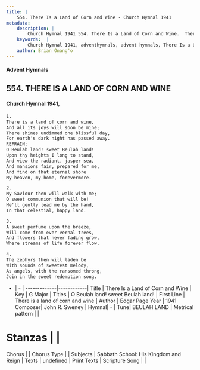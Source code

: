 ```yaml
---
title: |
    554. There Is a Land of Corn and Wine - Church Hymnal 1941
metadata:
    description: |
        Church Hymnal 1941 554. There Is a Land of Corn and Wine.  There is a land of corn and wine,  And all its joys will soon be mine;  There shines undimmed one blissful day,  For earth's dark night has passed away.  
    keywords:  |
        Church Hymnal 1941, adventhymnals, advent hymnals, There Is a Land of Corn and Wine, There is a land of corn and wine. O Beulah land! sweet Beulah land! 
    author: Brian Onang'o
---
```


#### Advent Hymnals
## 554. THERE IS A LAND OF CORN AND WINE
####  Church Hymnal 1941,

```txt
1.
There is a land of corn and wine, 
And all its joys will soon be mine; 
There shines undimmed one blissful day, 
For earth's dark night has passed away. 
REFRAIN:
O Beulah land! sweet Beulah land! 
Upon thy heights I long to stand, 
And view the radiant, jasper sea, 
And mansions fair, prepared for me, 
And find on that eternal shore 
My heaven, my home, forevermore. 

2.
My Saviour then will walk with me; 
O sweet communion that will be! 
He'll gently lead me by the hand, 
In that celestial, happy land. 

3.
A sweet perfume upon the breeze, 
Will come from ever vernal trees, 
And flowers that never fading grow, 
Where streams of life forever flow. 

4.
The zephyrs then will laden be 
With sounds of sweetest melody, 
As angels, with the ransomed throng, 
Join in the sweet redemption song.

```

- |   -  |
-------------|------------|
Title | There Is a Land of Corn and Wine |
Key | G Major |
Titles | O Beulah land! sweet Beulah land!  |
First Line | There is a land of corn and wine |
Author | Edgar Page
Year | 1941
Composer| John R. Sweney |
Hymnal|  - |
Tune| BEULAH LAND |
Metrical pattern | |
# Stanzas |  |
Chorus |  |
Chorus Type |  |
Subjects | Sabbath School: His Kingdom and Reign |
Texts | undefined |
Print Texts | 
Scripture Song |  |
    
